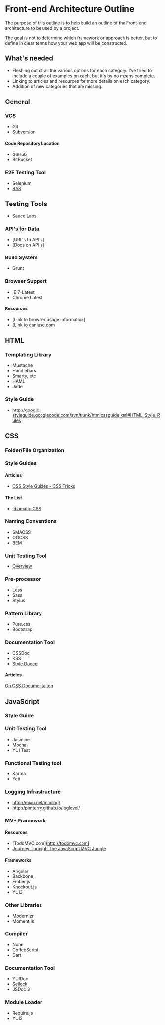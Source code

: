 # Front-end Architecture Outline

The purpose of this outline is to help build an outline of the Front-end architecture to be used by a project. 

The goal is not to determine which framework or approach is better, but to define in clear terms how your web app will be constructed. 

## What's needed

- Fleshing out of all the various options for each category. I've tried to include a couple of examples on each, but it's by no means complete.
- Linking to articles and resources for more details on each category.
- Addition of new categories that are missing. 

## General

### VCS

- Git
- Subversion

#### Code Repository Location

- GitHub
- BitBucket

### E2E Testing Tool

- Selenium
- [BAS](http://bas.cgiffard.com/)

## Testing Tools

- Sauce Labs

### API's for Data

- [URL's to API's]
- [Docs on API's]

### Build System

- Grunt

### Browser Support

- IE 7-Latest
- Chrome Latest

#### Resources
- [Link to browser usage information]
- [Link to caniuse.com

## HTML

### Templating Library

- Mustache
- Handlebars
- Smarty, etc
- HAML
- Jade

### Style Guide

- http://google-styleguide.googlecode.com/svn/trunk/htmlcssguide.xml#HTML_Style_Rules

## CSS

### Folder/File Organization

### Style Guides

#### Articles
- [CSS Style Guides - CSS Tricks](http://css-tricks.com/css-style-guides/)

#### The List
- [Idiomatic CSS](https://github.com/necolas/idiomatic-css)

### Naming Conventions

- SMACSS
- OOCSS
- BEM

### Unit Testing Tool

- [Overview](http://csste.st)

### Pre-processor

- Less
- Sass
- Stylus

### Pattern Library

- Pure.css
- Bootstrap

### Documentation Tool

- CSSDoc
- KSS
- [Style Docco](http://jacobrask.github.io/styledocco/)

#### Articles
[On CSS Documentaiton](http://byrichardpowell.co.uk/post/48682993574/on-css-documentation)

## JavaScript

### Style Guide

### Unit Testing Tool

- Jasmine
- Mocha
- YUI Test

### Functional Testing tool

- Karma
- Yeti

### Logging Infrastructure

- http://mixu.net/minilog/
- http://pimterry.github.io/loglevel/

### MV* Framework

#### Resources

- [TodoMVC.com](http://todomvc.com]
- [Journey Through The JavaScript MVC Jungle](http://coding.smashingmagazine.com/2012/07/27/journey-through-the-javascript-mvc-jungle/)

#### Frameworks

- Angular
- Backbone
- Ember.js
- Knockout.js
- YUI3

### Other Libraries

- Modernizr
- Moment.js

### Compiler

- None
- CoffeeScript
- Dart

### Documentation Tool

- YUIDoc
- [Selleck](https://github.com/yui/selleck)
- JSDoc 3

### Module Loader

- Require.js
- YUI3
